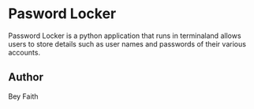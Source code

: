 # Pasword Locker

Password Locker is a python application that runs in terminaland allows users to store details such as user names and passwords of their various accounts.

## Author

Bey Faith